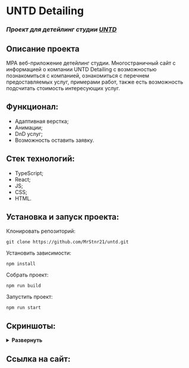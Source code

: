 # UNTD Detailing
### *Проект для детейлинг студии [UNTD](https://www.instagram.com/untd_detailing/)*

## Описание проекта
MPA веб-приложение детейлинг студии. 
Многостраничный сайт с информацией о компании UNTD Detailing с возможностью познакомиться с компанией, ознакомиться с перечнем предоставляемых услуг, примерами работ, также есть возможность подсчитать стоимость интересующих услуг.

## Функционал:
- Адаптивная верстка;
- Анимации;
- DnD услуг;
- Возможность оставить заявку.

## Стек технологий:
- TypeScript;
- React;
- JS;
- CSS;
- HTML.

## Установка и запуск проекта:

Клонировать репозиторий:

    git clone https://github.com/MrStnr21/untd.git

Установить зависимости:

    npm install

Собрать проект:

    npm run build

Запустить проект:

    npm run start

## Скриншоты:
<details><summary><b>Развернуть</b></summary>
</details>

## Ссылка на сайт:
